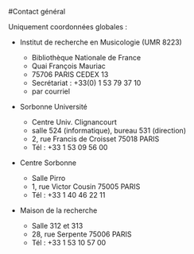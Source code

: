 #Contact général

Uniquement coordonnées globales :

- Institut de recherche en Musicologie (UMR 8223)
  - Bibliothèque Nationale de France
  - Quai François Mauriac
  - 75706 PARIS CEDEX 13
  - Secrétariat : +33(0) 1 53 79 37 10
  - par courriel

- Sorbonne Université
  - Centre Univ. Clignancourt
  - salle 524 (informatique), bureau 531 (direction)
  - 2, rue Francis de Croisset 75018 PARIS
  - Tél : +33 1 53 09 56 00

- Centre Sorbonne
  - Salle Pirro
  - 1, rue Victor Cousin 75005 PARIS
  - Tél : +33 1 40 46 22 11

- Maison de la recherche
  - Salle 312 et 313
  - 28, rue Serpente 75006 PARIS
  - Tél : +33 1 53 10 57 00
